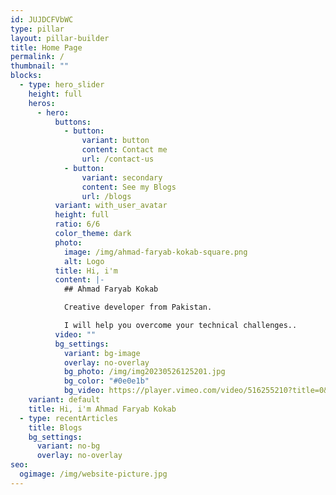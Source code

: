 ```yaml
---
id: JUJDCFVbWC
type: pillar
layout: pillar-builder
title: Home Page
permalink: /
thumbnail: ""
blocks:
  - type: hero_slider
    height: full
    heros:
      - hero:
          buttons:
            - button:
                variant: button
                content: Contact me
                url: /contact-us
            - button:
                variant: secondary
                content: See my Blogs
                url: /blogs
          variant: with_user_avatar
          height: full
          ratio: 6/6
          color_theme: dark
          photo:
            image: /img/ahmad-faryab-kokab-square.png
            alt: Logo
          title: Hi, i'm
          content: |-
            ## Ahmad Faryab Kokab 

            Creative developer from Pakistan. 

            I will help you overcome your technical challenges..
          video: ""
          bg_settings:
            variant: bg-image
            overlay: no-overlay
            bg_photo: /img/img20230526125201.jpg
            bg_color: "#0e0e1b"
            bg_video: https://player.vimeo.com/video/516255210?title=0&portrait=0&byline=0&autoplay=1&muted=true&controls=0&loop=1
    variant: default
    title: Hi, i'm Ahmad Faryab Kokab
  - type: recentArticles
    title: Blogs
    bg_settings:
      variant: no-bg
      overlay: no-overlay
seo:
  ogimage: /img/website-picture.jpg
---
```

